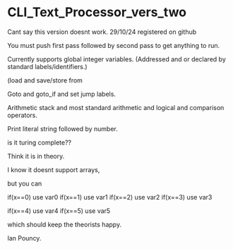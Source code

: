 # CLI_Text_Processor_vers_two

Cant say this version doesnt work.
29/10/24
registered on github

You must push first pass followed
by second pass 
to get anything to run.

Currently supports
global integer variables.
(Addressed and or declared by
standard labels/identifiers.)

(load and save/store from 

Goto and goto_if
and set jump labels.

Arithmetic stack and most
standard arithmetic and
logical and comparison operators.

Print literal string followed
by number.

is it turing complete??

Think it is in theory.

I know it doesnt support arrays,

but you can

if(x==0) use var0
if(x==1) use var1
if(x==2) use var2
if(x==3) use var3

if(x==4) use var4
if(x==5) use var5

which should keep
the theorists happy.


Ian Pouncy.
